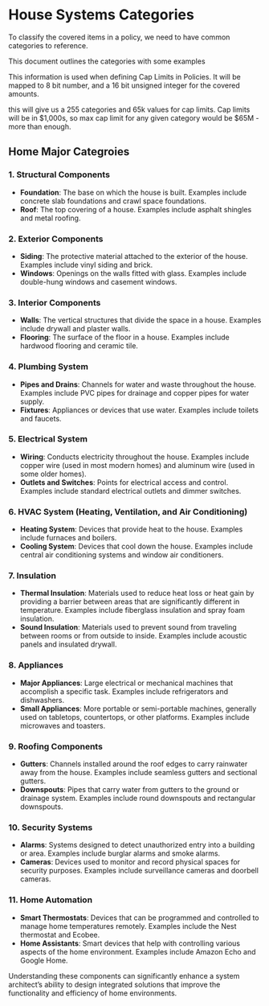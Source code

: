 # House Systems Categories
To classify the covered items in a policy, we need to have common categories to reference.

This document outlines the categories with some examples

This information is used when defining Cap Limits in Policies.  It will be mapped to 8 bit number, and a 16 bit unsigned integer for the covered amounts.

this will give us a 255 categories and 65k values for cap limits.  Cap limits will be in $1,000s, so max cap limit for any given category would be $65M - more than enough.

## Home Major Categroies

### 1. **Structural Components**
   - **Foundation**: The base on which the house is built. Examples include concrete slab foundations and crawl space foundations.
   - **Roof**: The top covering of a house. Examples include asphalt shingles and metal roofing.

### 2. **Exterior Components**
   - **Siding**: The protective material attached to the exterior of the house. Examples include vinyl siding and brick.
   - **Windows**: Openings on the walls fitted with glass. Examples include double-hung windows and casement windows.

### 3. **Interior Components**
   - **Walls**: The vertical structures that divide the space in a house. Examples include drywall and plaster walls.
   - **Flooring**: The surface of the floor in a house. Examples include hardwood flooring and ceramic tile.

### 4. **Plumbing System**
   - **Pipes and Drains**: Channels for water and waste throughout the house. Examples include PVC pipes for drainage and copper pipes for water supply.
   - **Fixtures**: Appliances or devices that use water. Examples include toilets and faucets.

### 5. **Electrical System**
   - **Wiring**: Conducts electricity throughout the house. Examples include copper wire (used in most modern homes) and aluminum wire (used in some older homes).
   - **Outlets and Switches**: Points for electrical access and control. Examples include standard electrical outlets and dimmer switches.

### 6. **HVAC System (Heating, Ventilation, and Air Conditioning)**
   - **Heating System**: Devices that provide heat to the house. Examples include furnaces and boilers.
   - **Cooling System**: Devices that cool down the house. Examples include central air conditioning systems and window air conditioners.

### 7. **Insulation**
   - **Thermal Insulation**: Materials used to reduce heat loss or heat gain by providing a barrier between areas that are significantly different in temperature. Examples include fiberglass insulation and spray foam insulation.
   - **Sound Insulation**: Materials used to prevent sound from traveling between rooms or from outside to inside. Examples include acoustic panels and insulated drywall.

### 8. **Appliances**
   - **Major Appliances**: Large electrical or mechanical machines that accomplish a specific task. Examples include refrigerators and dishwashers.
   - **Small Appliances**: More portable or semi-portable machines, generally used on tabletops, countertops, or other platforms. Examples include microwaves and toasters.

### 9. **Roofing Components**
   - **Gutters**: Channels installed around the roof edges to carry rainwater away from the house. Examples include seamless gutters and sectional gutters.
   - **Downspouts**: Pipes that carry water from gutters to the ground or drainage system. Examples include round downspouts and rectangular downspouts.

### 10. **Security Systems**
   - **Alarms**: Systems designed to detect unauthorized entry into a building or area. Examples include burglar alarms and smoke alarms.
   - **Cameras**: Devices used to monitor and record physical spaces for security purposes. Examples include surveillance cameras and doorbell cameras.

### 11. **Home Automation**
   - **Smart Thermostats**: Devices that can be programmed and controlled to manage home temperatures remotely. Examples include the Nest thermostat and Ecobee.
   - **Home Assistants**: Smart devices that help with controlling various aspects of the home environment. Examples include Amazon Echo and Google Home.

Understanding these components can significantly enhance a system architect’s ability to design integrated solutions that improve the functionality and efficiency of home environments.